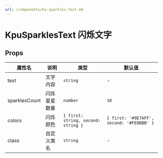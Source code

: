 ```yaml
---
url: /components/ka-sparkles-text.md
---
```

# KpuSparklesText 闪烁文字

## Props

| 属性名        | 说明         | 类型                                | 默认值                                    |
| ------------- | ------------ | ----------------------------------- | ----------------------------------------- |
| text          | 文字内容     | `string`                            | -                                         |
| sparklesCount | 闪烁星星数量 | `number`                            | `10`                                      |
| colors        | 闪烁颜色     | `{ first: string, second: string }` | `{ first: '#9E7AFF', second: '#FE8BBB' }` |
| class         | 自定义类名   | `string`                            | -                                         |
